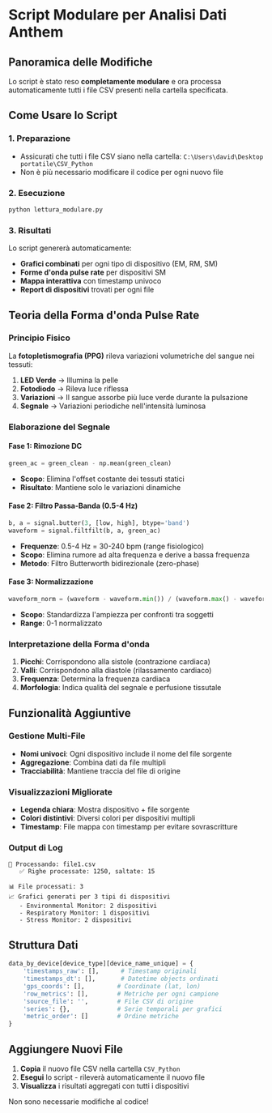 # Script Modulare per Analisi Dati Anthem

## Panoramica delle Modifiche

Lo script è stato reso **completamente modulare** e ora processa automaticamente tutti i file CSV presenti nella cartella specificata.

## Come Usare lo Script

### 1. Preparazione
- Assicurati che tutti i file CSV siano nella cartella: `C:\Users\david\Desktop portatile\CSV_Python`
- Non è più necessario modificare il codice per ogni nuovo file

### 2. Esecuzione
```bash
python lettura_modulare.py
```

### 3. Risultati
Lo script genererà automaticamente:
- **Grafici combinati** per ogni tipo di dispositivo (EM, RM, SM)
- **Forme d'onda pulse rate** per dispositivi SM
- **Mappa interattiva** con timestamp univoco
- **Report di dispositivi** trovati per ogni file

## Teoria della Forma d'onda Pulse Rate

### Principio Fisico
La **fotopletismografia (PPG)** rileva variazioni volumetriche del sangue nei tessuti:

1. **LED Verde** → Illumina la pelle
2. **Fotodiodo** → Rileva luce riflessa
3. **Variazioni** → Il sangue assorbe più luce verde durante la pulsazione
4. **Segnale** → Variazioni periodiche nell'intensità luminosa

### Elaborazione del Segnale

#### Fase 1: Rimozione DC
```python
green_ac = green_clean - np.mean(green_clean)
```
- **Scopo**: Elimina l'offset costante dei tessuti statici
- **Risultato**: Mantiene solo le variazioni dinamiche

#### Fase 2: Filtro Passa-Banda (0.5-4 Hz)
```python
b, a = signal.butter(3, [low, high], btype='band')
waveform = signal.filtfilt(b, a, green_ac)
```
- **Frequenze**: 0.5-4 Hz = 30-240 bpm (range fisiologico)
- **Scopo**: Elimina rumore ad alta frequenza e derive a bassa frequenza
- **Metodo**: Filtro Butterworth bidirezionale (zero-phase)

#### Fase 3: Normalizzazione
```python
waveform_norm = (waveform - waveform.min()) / (waveform.max() - waveform.min())
```
- **Scopo**: Standardizza l'ampiezza per confronti tra soggetti
- **Range**: 0-1 normalizzato

### Interpretazione della Forma d'onda

1. **Picchi**: Corrispondono alla sistole (contrazione cardiaca)
2. **Valli**: Corrispondono alla diastole (rilassamento cardiaco)
3. **Frequenza**: Determina la frequenza cardiaca
4. **Morfologia**: Indica qualità del segnale e perfusione tissutale

## Funzionalità Aggiuntive

### Gestione Multi-File
- **Nomi univoci**: Ogni dispositivo include il nome del file sorgente
- **Aggregazione**: Combina dati da file multipli
- **Tracciabilità**: Mantiene traccia del file di origine

### Visualizzazioni Migliorate
- **Legenda chiara**: Mostra dispositivo + file sorgente
- **Colori distintivi**: Diversi colori per dispositivi multipli
- **Timestamp**: File mappa con timestamp per evitare sovrascritture

### Output di Log
```
🔄 Processando: file1.csv
   ✅ Righe processate: 1250, saltate: 15

📊 File processati: 3
📈 Grafici generati per 3 tipi di dispositivi
   - Environmental Monitor: 2 dispositivi
   - Respiratory Monitor: 1 dispositivi  
   - Stress Monitor: 2 dispositivi
```

## Struttura Dati

```python
data_by_device[device_type][device_name_unique] = {
    'timestamps_raw': [],      # Timestamp originali
    'timestamps_dt': [],       # Datetime objects ordinati
    'gps_coords': [],         # Coordinate (lat, lon)
    'row_metrics': [],        # Metriche per ogni campione
    'source_file': '',        # File CSV di origine
    'series': {},             # Serie temporali per grafici
    'metric_order': []        # Ordine metriche
}
```

## Aggiungere Nuovi File

1. **Copia** il nuovo file CSV nella cartella `CSV_Python`
2. **Esegui** lo script - rileverà automaticamente il nuovo file
3. **Visualizza** i risultati aggregati con tutti i dispositivi

Non sono necessarie modifiche al codice!